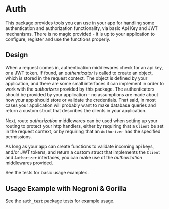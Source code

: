 # Auth #

This package provides tools you can use in your app for handling some authentication and authorization functionality, via basic Api Key and JWT mechanisms.  There is no magic provided - it is up to your application to configure, register and use the functions properly.

## Design ##

When a request comes in, authentication middlewares check for an api key, or a JWT token.  If found, an *authenticator* is called to create an object, which is stored in the request context.  The object is defined by your application, and there are some small interfaces it can implement in order to work with the *authorizers* provided by this package.  The authenticators should be provided by your application - no assumptions are made about how your app should store or validate the credentials.  That said, in most cases your application will probably want to make database queries and return a custom struct that describes the clients in your application.

Next, route *authorization* middlewares can be used when setting up your routing to protect your http handlers, either by requiring that a `Client` be set in the request context, or by requiring that an `Authorizer` has the specified permissions.

As long as your app can create functions to validate incoming api keys, and/or JWT tokens, and return a custom struct that implements the `Client` and `Authorizer` interfaces, you can make use of the *authorization* middlewares provided.

See the tests for basic usage examples.

## Usage Example with Negroni & Gorilla ##

See the `auth_test` package tests for example usage.